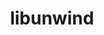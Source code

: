---
title: "libunwind"
layout: cache
categories: [package, v0.18.1]
meta: {"versions": ["1.6.2"], "compilers": ["gcc@=7.3.1", "gcc@=7.5.0"], "oss": ["amzn2", "ubuntu18.04"], "platforms": ["linux"], "targets": ["aarch64", "graviton2", "x86_64", "x86_64_v3", "x86_64_v4"], "stacks": ["aws-isc", "aws-isc-aarch64", "data-vis-sdk", "e4s", "radiuss", "root"], "num_specs": 6, "num_specs_by_stack": {"data-vis-sdk": 1, "root": 6, "radiuss": 1, "aws-isc": 2, "e4s": 1, "aws-isc-aarch64": 2}}
spec_details: [{"hash": "clhpxkmwfrboo3uqmhx3xmtqsrnj6zoe", "compiler": "gcc@=7.5.0", "versions": ["1.6.2"], "os": "ubuntu18.04", "platform": "linux", "target": "x86_64", "variants": ["~block_signals", "components=none", "~conservative_checks", "~cxx_exceptions", "~debug", "~debug_frame", "+docs", "libs=shared,static", "~pic", "+tests", "+weak_backtrace", "~xz", "~zlib"], "stacks": ["data-vis-sdk", "root", "radiuss"], "size": "-", "tarball": "https://binaries.spack.io/v0.18.1/build_cache/linux-ubuntu18.04-x86_64/gcc-7.5.0/libunwind-1.6.2/linux-ubuntu18.04-x86_64-gcc-7.5.0-libunwind-1.6.2-clhpxkmwfrboo3uqmhx3xmtqsrnj6zoe.spack"}, {"hash": "qnathqalrwis6p3m7t2yz7blhbeqje4i", "compiler": "gcc@=7.3.1", "versions": ["1.6.2"], "os": "amzn2", "platform": "linux", "target": "x86_64_v3", "variants": ["~block_signals", "components=none", "~conservative_checks", "~cxx_exceptions", "~debug", "~debug_frame", "+docs", "libs=shared,static", "+pic", "+tests", "+weak_backtrace", "+xz", "~zlib"], "stacks": ["root", "aws-isc"], "size": "-", "tarball": "https://binaries.spack.io/v0.18.1/build_cache/linux-amzn2-x86_64_v3/gcc-7.3.1/libunwind-1.6.2/linux-amzn2-x86_64_v3-gcc-7.3.1-libunwind-1.6.2-qnathqalrwis6p3m7t2yz7blhbeqje4i.spack"}, {"hash": "3q5j3ko6kzrp2upwt5qrtvadvniaqsbi", "compiler": "gcc@=7.3.1", "versions": ["1.6.2"], "os": "amzn2", "platform": "linux", "target": "x86_64_v4", "variants": ["~block_signals", "components=none", "~conservative_checks", "~cxx_exceptions", "~debug", "~debug_frame", "+docs", "libs=shared,static", "+pic", "+tests", "+weak_backtrace", "+xz", "~zlib"], "stacks": ["root", "aws-isc"], "size": "-", "tarball": "https://binaries.spack.io/v0.18.1/build_cache/linux-amzn2-x86_64_v4/gcc-7.3.1/libunwind-1.6.2/linux-amzn2-x86_64_v4-gcc-7.3.1-libunwind-1.6.2-3q5j3ko6kzrp2upwt5qrtvadvniaqsbi.spack"}, {"hash": "jvqj5rzs62x5gujfukdxoqcujye5u3nf", "compiler": "gcc@=7.5.0", "versions": ["1.6.2"], "os": "ubuntu18.04", "platform": "linux", "target": "x86_64", "variants": ["~block_signals", "components=none", "~conservative_checks", "~cxx_exceptions", "~debug", "~debug_frame", "+docs", "libs=shared,static", "+pic", "+tests", "+weak_backtrace", "+xz", "~zlib"], "stacks": ["e4s", "root"], "size": "-", "tarball": "https://binaries.spack.io/v0.18.1/build_cache/linux-ubuntu18.04-x86_64/gcc-7.5.0/libunwind-1.6.2/linux-ubuntu18.04-x86_64-gcc-7.5.0-libunwind-1.6.2-jvqj5rzs62x5gujfukdxoqcujye5u3nf.spack"}, {"hash": "w5ufveri5zinzokjvv7oa5jgxe6r2o6m", "compiler": "gcc@=7.3.1", "versions": ["1.6.2"], "os": "amzn2", "platform": "linux", "target": "aarch64", "variants": ["~block_signals", "components=none", "~conservative_checks", "~cxx_exceptions", "~debug", "~debug_frame", "+docs", "libs=shared,static", "+pic", "+tests", "+weak_backtrace", "+xz", "~zlib"], "stacks": ["root", "aws-isc-aarch64"], "size": "-", "tarball": "https://binaries.spack.io/v0.18.1/build_cache/linux-amzn2-aarch64/gcc-7.3.1/libunwind-1.6.2/linux-amzn2-aarch64-gcc-7.3.1-libunwind-1.6.2-w5ufveri5zinzokjvv7oa5jgxe6r2o6m.spack"}, {"hash": "sipugvbruksgl6krljtpoe4w6ct2snio", "compiler": "gcc@=7.3.1", "versions": ["1.6.2"], "os": "amzn2", "platform": "linux", "target": "graviton2", "variants": ["~block_signals", "components=none", "~conservative_checks", "~cxx_exceptions", "~debug", "~debug_frame", "+docs", "libs=shared,static", "+pic", "+tests", "+weak_backtrace", "+xz", "~zlib"], "stacks": ["root", "aws-isc-aarch64"], "size": "-", "tarball": "https://binaries.spack.io/v0.18.1/build_cache/linux-amzn2-graviton2/gcc-7.3.1/libunwind-1.6.2/linux-amzn2-graviton2-gcc-7.3.1-libunwind-1.6.2-sipugvbruksgl6krljtpoe4w6ct2snio.spack"}]
---